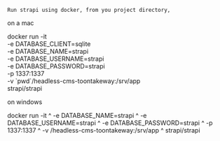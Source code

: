     
    Run strapi using docker, from you project directory,
    
on a mac

docker run -it \
-e DATABASE_CLIENT=sqlite \
-e DATABASE_NAME=strapi \
-e DATABASE_USERNAME=strapi \
-e DATABASE_PASSWORD=strapi \
-p 1337:1337 \
-v \`pwd\`/headless-cms-toontakeway:/srv/app \
strapi/strapi


on windows

docker run -it ^
-e DATABASE_NAME=strapi ^
-e DATABASE_USERNAME=strapi ^
-e DATABASE_PASSWORD=strapi ^
-p 1337:1337 ^
-v /headless-cms-toontakeway:/srv/app ^
strapi/strapi